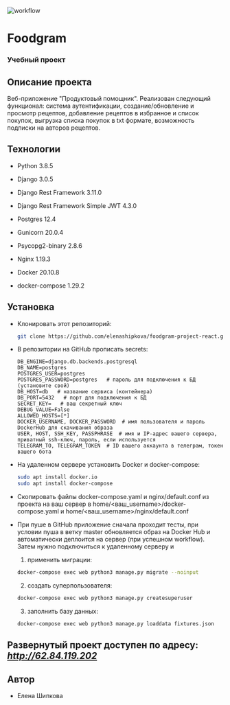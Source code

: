 ![workflow](https://github.com/elenashipkova/foodgram-project-react/actions/workflows/foodgram_workflow.yml/badge.svg)

# Foodgram
### Учебный проект

## Описание проекта

Веб-приложение "Продуктовый помощник". Реализован следующий функционал: система аутентификации, создание/обновление и просмотр рецептов, добавление рецептов в избранное и список покупок, выгрузка списка покупок в txt формате, возможность подписки на авторов рецептов.

## Технологии

* Python 3.8.5

* Django 3.0.5

* Django Rest Framework 3.11.0

* Django Rest Framework Simple JWT 4.3.0

* Postgres 12.4

* Gunicorn 20.0.4

* Psycopg2-binary 2.8.6

* Nginx 1.19.3

* Docker 20.10.8

* docker-compose 1.29.2


## Установка

* Клонировать этот репозиторий:

    ```bash
    git clone https://github.com/elenashipkova/foodgram-project-react.git
    ```

* В репозитории на GitHub прописать secrets:

    ```text
    DB_ENGINE=django.db.backends.postgresql
    DB_NAME=postgres
    POSTGRES_USER=postgres
    POSTGRES_PASSWORD=postgres   # пароль для подключения к БД (установите свой)
    DB_HOST=db   # название сервиса (контейнера)
    DB_PORT=5432   # порт для подключения к БД
    SECRET_KEY=   # ваш секретный ключ
    DEBUG_VALUE=False
    ALLOWED_HOSTS=[*]
    DOCKER_USERNAME, DOCKER_PASSWORD  # имя пользователя и пароль DockerHub для скачивания образа
    USER, HOST, SSH_KEY, PASSPHRASE  # имя и IP-адрес вашего сервера, приватный ssh-ключ, пароль, если используется
    TELEGRAM_TO, TELEGRAM_TOKEN  # ID вашего аккаунта в телеграм, токен вашего бота
    ```

* На удаленном сервере установить Docker и docker-compose:
    
    ```bash
    sudo apt install docker.io
    sudo apt install docker-compose
    ```

* Скопировать файлы docker-compose.yaml и nginx/default.conf из проекта на ваш сервер в home/<ваш_username>/docker-compose.yaml и home/<ваш_username>/nginx/default.conf

* При пуше в GitHub приложение сначала проходит тесты, при условии пуша в ветку master обновляется образ на Docker Hub и автоматически деплоится на сервер (при успешном workflow). Затем нужно подключиться к удаленному серверу и


    1. применить миграции:

    ```bash
    docker-compose exec web python3 manage.py migrate --noinput
    ```

    2. создать суперпользователя:
    
    ```bash
    docker-compose exec web python3 manage.py createsuperuser
    ```

    3. заполнить базу данных:

    ```bash
    docker-compose exec web python3 manage.py loaddata fixtures.json
    ```

## Развернутый проект доступен по адресу: _http://62.84.119.202_

    
## Автор

* Елена Шипкова
